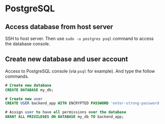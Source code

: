 # PostgreSQL

## Access database from host server
SSH to host server. Then use `sudo -u postgres psql` command to access the database console.

## Create new database and user account
Access to PostgreSQL console (via `psql` for example). And type the follow commands.

```sql
# Create new database
CREATE DATABASE my_db;

# Create new user
CREATE USER backend_app WITH ENCRYPTED PASSWORD 'enter-strong-password-here';

# Assign user to have all permissions over the database
GRANT ALL PRIVILEGES ON DATABASE my_db TO backend_app;
```

